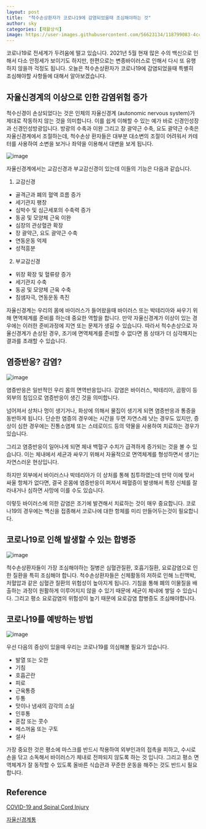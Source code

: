 ```yaml
---
layout: post
title:  "척수손상환자가 코로나19에 감염되었을때 조심해야하는 것"
author: sky
categories: [재활상식]
image: https://user-images.githubusercontent.com/56623134/118799083-4cc00a00-b8d9-11eb-91ed-dda85d47db04.png
---
```


코로나19로 전세계가 두려움에 떨고 있습니다.
2021년 5월 현재 많은 수의 백신으로 인해서 다소 안정세가 보이기도 하지만,
한편으로는 변종바이러스로 인해서 다시 또 유행하지 않을까 걱정도 됩니다.
오늘은 척수손상환자가 코로나19에 감염되었을때 특별히 조심해야할 사항들에 대해서 알아보겠습니다.

## 자율신경계의 이상으로 인한 감염위험 증가

척수신경이 손상되었다는 것은 인체의 자율신경계 (autonomic nervous system)가 제대로 작동하지 않는 것을 의미합니다.
이를 쉽게 이해할 수 있는 예가 바로 신경인성장과 신경인성방광입니다.
방광의 수축과 이완 그리고 장 괄약근 수축, 요도 괄약근 수축은 자율신경계에서 조절하는데,
척수손상 환자들은 대부분 대소변의 조절이 어려워서 카테터를 사용하여 소변을 보거나 좌약을 이용해서 대변을 보게 됩니다.


![image](https://user-images.githubusercontent.com/56623134/118782072-ae2bad00-b8c8-11eb-81b3-ce6d68606121.png)

자율신경계에서는 교감신경과 부교감신경이 있는데 이들의 기능은 다음과 같습니다.

1) 교감신경
- 골격근과 폐의 혈액 흐름 증가
- 세기관지 팽창
- 심박수 및 심근세포의 수축력 증가
- 동공 및 모양체 근육 이완
- 심장의 관상혈관 확장
- 장 괄약근, 요도 괄약근 수축
- 연동운동 억제
- 성적흥분

2) 부교감신경
- 위장 확장 및 혈류량 증가
- 세기관지 수축
- 동공 및 모양체 근육 수축
- 침샘자극, 연동운동 촉진


자율신경계는 우리의 몸에 바이러스가 들어왔을때 바이러스 또는 박테리아와 싸우기 위해 면역체계를 준비를 하는데 중요한 역할을 합니다.
만약 자율신경계가 이상이 있는 경우에는 이러한 준비과정에 지연 또는 문제가 생길 수 있습니다.
따라서 척수손상으로 자율신경계가 손상된 경우, 조기에 면역체계를 준비할 수 없다면 몸 상태가 더 심각해지는 결과를 초래할 수 있습니다.

## 염증반응? 감염?

![image](https://user-images.githubusercontent.com/56623134/118783507-19c24a00-b8ca-11eb-98eb-b7e344f4ae1c.png)

염증반응은 일반적인 우리 몸의 면역반응입니다.
감염은 바이러스, 박테리아, 곰팡이 등 외부의 침입으로 염증반응이 생긴 것을 의미합니다.

넘어져서 상처나 멍이 생기거나, 화상에 의해서 물집이 생기게 되면 염증반응과 통증을 동반하게 됩니다.
단순한 염증의 경우에는 시간을 두면 자연스레 낫는 경우도 있지만,
증상이 심한 경우에는 진통소염제 또는 스테로이드 등의 약물을 사용하여 치료하는 경우가 있습니다.

그리고 염증반응이 일어나게 되면 체내 백혈구 수치가 급격하게 증가되는 것을 볼 수 있습니다.
이는 체내에서 세균과 싸우기 위해서 자율적으로 면역체계를 형성하면서 생기는 자연스러운 현상입니다.

하지만 외부에서 바이러스나 박테리아가 이 상처를 통해 침투하였는데 만약 이에 맞서 싸울 항체가 없다면,
결국 온몸에 염증반응이 퍼져서 패혈증이 발생해서 특정 신체를 잘라내거나 심하면 사망에 이를 수도 있습니다.

이렇듯 바이러스에 의한 감염은 조기에 발견해서 치료하는 것이 매우 중요합니다.
코로나19의 경우에는 백신을 접종해서 코로나에 대한 항체를 미리 만들어두는것이 필요합니다.

## 코로나19로 인해 발생할 수 있는 합병증

![image](https://user-images.githubusercontent.com/56623134/118785253-a6213c80-b8cb-11eb-9fce-033bc4140bfb.png)

척수손상환자들이 가장 조심해야하는 질병은 심혈관질환, 호흡기질환, 요로감염으로 인한 질환을 특히 조심해야 합니다.
척수손상환자들은 신체활동의 저하로 인해 느린맥박, 저혈압과 같은 심혈관 질환의 위험성이 높아지게 됩니다.
기침을 통해 폐의 이물질을 배출하는 과정이 원활하게 이루어지지 않을 수 있기 때문에 세균이 체내에 쌓일 수 있습니다.
그리고 평소 요로감염의 위험성이 높기 때문에 요로감염 합병증도 조심해야합니다.

## 코로나19를 예방하는 방법

![image](https://user-images.githubusercontent.com/56623134/118785396-c8b35580-b8cb-11eb-8eb0-0d2c3b74b1fd.png)

우선 다음의 증상이 있을때 우리는 코로나19를 의심해볼 필요가 있습니다.

- 발열 또는 오한
- 기침
- 호흡곤란
- 피로
- 근육통증
- 두통
- 맛이나 냄새의 감각의 소실
- 인후통
- 혼잡 또는 콧수
- 메스꺼움 또는 구토
- 설사

가장 중요한 것은 평소에 마스크를 반드시 착용하여 외부인과의 접촉을 피하고,
수시로 손을 닦고 소독해서 바이러스가 체내로 전파되지 않도록 하는 것 입니다.
그리고 평소 면역체계가 잘 동작할 수 있도록 올바른 식습관과 꾸준한 운동을 해주는 것도 반드시 필요합니다.


## Reference

[COVID-19 and Spinal Cord Injury](https://www.christopherreeve.org/living-with-paralysis/health/secondary-conditions/covid-19-and-spinal-cord-injury)

[자율신경계통](https://ko.wikipedia.org/wiki/%EC%9E%90%EC%9C%A8%EC%8B%A0%EA%B2%BD%EA%B3%84%ED%86%B5)

